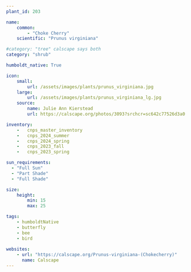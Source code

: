 ```yaml
---
plant_id: 203 

name: 
    common: 
        - "Choke Cherry"  
    scientific: "Prunus virginiana"   

#category: "tree" calscape says both
category: "shrub"

humboldt_native: True

icon: 
    small: 
        url: /assets/images/plants/prunus_virginiana.jpg 
    large: 
        url: /assets/images/plants/prunus_virginiana_lg.jpg 
    source: 
        name: Julie Ann Kierstead 
        url: https://calscape.org/photos/3093?srchcr=sc642c77526d3a0 

inventory: 
    -   cnps_master_inventory
    -   cnps_2024_summer
    -   cnps_2024_spring
    -   cnps_2023_fall
    -   cnps_2023_spring

sun_requirements:
  - "Full Sun"
  - "Part Shade"
  - "Full Shade"

size:
    height: 
        min: 15 
        max: 25

tags:
    - humboldtNative
    - butterfly
    - bee
    - bird
 
websites: 
    - url: "https://calscape.org/Prunus-virginiana-(Chokecherry)"
      name: Calscape
---
```

